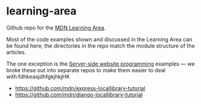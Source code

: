 # learning-area
Github repo for the [MDN Learning Area](https://developer.mozilla.org/en-US/Learn).

Most of the code examples shown and discussed in the Learning Area can be found here; the directories in the repo match the module structure of the articles.

The one exception is the [Server-side website programming](https://developer.mozilla.org/en-US/docs/Learn/Server-side) examples — we broke these out into separate repos to make them easier to deal with:fdhkeasjdhfgkjhkjHK

* https://github.com/mdn/express-locallibrary-tutorial
* https://github.com/mdn/django-locallibrary-tutorial
